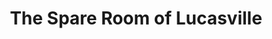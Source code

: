 ---
title: "The Spare Room of Lucasville"
url: /lucasville/the-spare-room-of-lucasville/
shop: Mieten
---